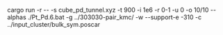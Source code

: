 cargo run -r -- -s cube_pd_tunnel.xyz -t 900  -i 1e6 -r 0-1  -u 0 -o 10/10 --alphas ./Pt_Pd.6.bat  -g ../303030-pair_kmc/ -w --support-e -310 -c ../input_cluster/bulk_sym.poscar
